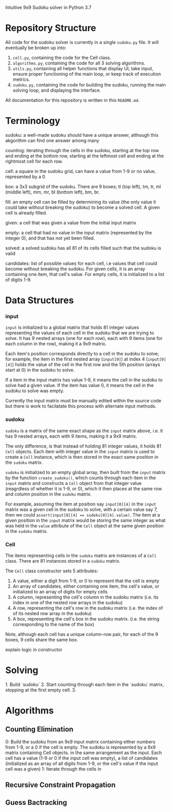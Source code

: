 Intuitive 9x9 Sudoku solver in Python 3.7

<h1>Repository Structure</h1>

All code for the sudoku solver is currently in a single `sudoku.py` file. It will eventually be broken up into:
1. `cell.py`, containing the code for the Cell class.
2. `algorithms.py`, containing the code for all 3 solving algorithms.
3. `utils.py`, containing all helper functions that display UI, take input, ensure proper functioning of the main loop, or keep track of execution metrics.
4. `sudoku.py`, containing the code for building the sudoku, running the main solving loop, and displaying the interface.

All documentation for this repository is written in this `README.md`.

<h1>Terminology</h1>

sudoku: a well-made sudoku should have a unique answer, although this akgorithm can find one answer among many

counting: iterating through the cells in the sudoku, starting at the top row and ending at the bottom row, starting at the leftmost cell and ending at the rightmost cell for each row.

cell: a square in the sudoku grid, can have a value from 1-9 or no value, represented by a 0

box: a 3x3 subgrid of the sudoku. There are 9 boxes; tl (top left), tm, tr, ml (middle left), mm, mr, bl (bottom left), bm, br.

fill: an empty cell can be filled by determining its value (the only value it could take without breaking the sudoku) to become a solved cell. A given cell is already filled.

given: a cell that was given a value from the initial input matrix

empty: a cell that had no value in the input matrix (represented by the integer 0), and that has not yet been filled.

solved: a solved sudoku has all 81 of its cells filled such that the sudoku is valid

candidates: list of possible values for each cell, i.e values that cell could become without breaking the sudoku.
For given cells, it is an array containing one item, that cell's value. For empty cells, it is initialized to a list of digits 1-9.

<h1>Data Structures</h1>

<h3>input</h3>

`input` is initialized to a global matrix that holds 81 integer values representing the values of each cell in the sudoku that we are trying to solve. It has 9 nested arrays (one for each row), each with 9 items (one for each column in the row), making it a 9x9 matrix. 

Each item's position corresponds directly to a cell in the sudoku to solve; for example, the item in the first nested array (`input[0]`) at index 4 (`input[0][4]`) holds the value of the cell in the first row and the 5th position (arrays start at 0) in the sudoku to solve. 

If a item in the input matrix has value 1-9, it means the cell in the sudoku to solve had a given value. If the item has value 0, it means the cell in the sudoku to solve was empty. 

Currently the input matrix must be manually edited within the source code but there is work to facilatate this process with alternate input methods.

<h3>sudoku</h3>

`sudoku` is a matrix of the same exact shape as the `input` matrix above, i.e. it has 9 nested arrays, each with 9 items, making it a 9x9 matrix. 

The only difference, is that instead of holding 81 integer values, it holds 81 `Cell` objects. Each item with integer value in the `input` matrix is used to create a `Cell` instance, which is then stored in the exact same position in the `sudoku` matrix. 

`sudoku` is initialized to an empty global array, then built from the `input` matrix by the function `create_sudoku()`, which counts through each item in the `input` matrix and constructs a `Cell` object from that integer value (reagrdless of whether it is 1-9, or 0), which it then places at the same row and column position in the `sudoku` matrix.

For example, assuming the item at position say `input[0][4]` in the `input` matrix was a given cell in the sudoku to solve, with a certain value say 7, then we could `assert(input[0][4] == sudoku[0][4].value)`. The item at a given position in the `input` matrix would be storing the same integer as what was held in the `value` attribute of the `Cell` object at the same given position in the `sudoku` matrix. 

<h3>Cell</h3>

The items representing cells in the `sudoku` matrix are instances of a `Cell` class. There are 81 instances stored in a `sudoku` matrix.



The `Cell` class constructor sets 5 attributes:
1. A value, either a digit from 1-9, or 0 to represent that the cell is empty
2. An array of candidates, either containing one item, the cell's value, or initialized to an array of digits for empty cells
3. A column, representing the cell's column in the sudoku matrix (i.e. its index in one of the nested row arrays in the sudoku)
4. A row, representing the cell's row in the sudoku matrix (i.e. the index of of its nested row array in the sudoku)
5. A box, representing the cell's box in the sudoku matrix. (i.e. the string corresponding to the name of the box)

Note, although each cell has a unique column-row pair, for each of the 9 boxes, 9 cells share the same box.

explain logic in constructor


<h1>Solving</h1>
1. Build `sudoku`
2. Start counting through each item in the `sudoku` matrix, stopping at the first empty cell.
3. 

<h1>Algorithms</h1>

<h2>Counting Elimination</h2>

0: Build the sudoku from an 9x9 input matrix containing either numbers from 1-9, or a 0 if the cell is empty. 
The sudoku is represented by a 9x9 matrix containing Cell objects. in the same arrangement as the input.
Each cell has a value (1-9 or 0 if the input cell was empty), a list of candidates (initialized as an array of all digits from 1-9, or the cell's value if the input cell was a given)
1: Iterate through the cells in

<h2>Recursive Constraint Propagation </h2>

<h2>Guess Bactracking</h2>
